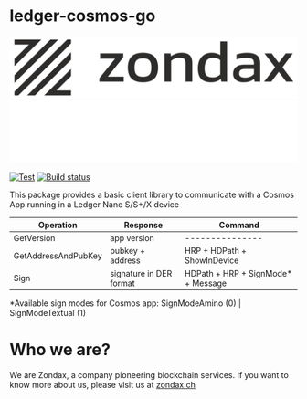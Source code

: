 # ledger-cosmos-go

![zondax_light](docs/zondax_light.png#gh-light-mode-only)
![zondax_dark](docs/zondax_dark.png#gh-dark-mode-only)

[![Test](https://github.com/cosmos/ledger-cosmos-go/actions/workflows/test.yml/badge.svg)](https://github.com/cosmos/ledger-cosmos-go/actions/workflows/test.yml)
[![Build status](https://ci.appveyor.com/api/projects/status/ovpfx35t289n3403?svg=true)](https://ci.appveyor.com/project/cosmos/ledger-cosmos-go)

This package provides a basic client library to communicate with a Cosmos App running in a Ledger Nano S/S+/X device

| Operation            | Response                    | Command                          |
| -------------------- | --------------------------- | -------------------------------- |
| GetVersion           | app version                 | ---------------                  |
| GetAddressAndPubKey  | pubkey + address            | HRP + HDPath + ShowInDevice   |
| Sign                 | signature in DER format     | HDPath + HRP + SignMode* + Message  |

*Available sign modes for Cosmos app: 	SignModeAmino (0) | SignModeTextual (1)


# Who we are?

We are Zondax, a company pioneering blockchain services. If you want to know more about us, please visit us at [zondax.ch](https://zondax.ch)
